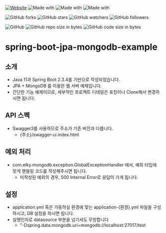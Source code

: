 [![Website](https://img.shields.io/website-up-down-green-red/http/shields.io.svg?label=elky-essay)](https://elky84.github.io)
![Made with](https://img.shields.io/badge/made%20with-Java11-brightgreen.svg)
![Made with](https://img.shields.io/badge/made%20with-SpringBoot2-blue.svg)
![Made with](https://img.shields.io/badge/made%20with-MongoDB-red.svg)

![GitHub forks](https://img.shields.io/github/forks/elky84/spring-boot-jpa-mongodb-example.svg?style=social&label=Fork)
![GitHub stars](https://img.shields.io/github/stars/elky84/spring-boot-jpa-mongodb-example.svg?style=social&label=Stars)
![GitHub watchers](https://img.shields.io/github/watchers/elky84/spring-boot-jpa-mongodb-example.svg?style=social&label=Watch)
![GitHub followers](https://img.shields.io/github/followers/elky84.svg?style=social&label=Follow)

![GitHub](https://img.shields.io/github/license/mashape/apistatus.svg)
![GitHub repo size in bytes](https://img.shields.io/github/repo-size/elky84/spring-boot-jpa-mongodb-example.svg)
![GitHub code size in bytes](https://img.shields.io/github/languages/code-size/elky84/spring-boot-jpa-mongodb-example.svg)

# spring-boot-jpa-mongodb-example

## 소개
* Java 11과 Spring Boot 2.3.4를 기반으로 작성되었습니다.
* JPA + MongoDB 를 이용한 웹 서버 예제입니다.
* 간단한 기능 예제이므로, 세부적인 프로젝트 디테일은 포킹이나 Clone해서 변경하시면 됩니다.

## API 스펙
* Swagger3를 사용하므로 주소가 기존 버전과 다릅니다.
  * {주소}/swagger-ui.index.html

## 예외 처리
* com.elky.mongodb.exception.GlobalExceptionHandler 에서, 예외 타입에 맞게 핸들링 코드를 작성해주시면 됩니다.
  * 미작성된 예외의 경우, 500 Internal Error로 응답이 가게 됩니다.

## 설정
* application.yml 혹은 가동하실 환경에 맞는 application-{환경}.yml 파일을 구성하시고, DB 설정을 하시면 됩니다.
* 실행인자로 datasource 부분을 넘기셔도 무방합니다
    * "-Dspring.data.mongodb.uri=mongodb://localhost:27017/test